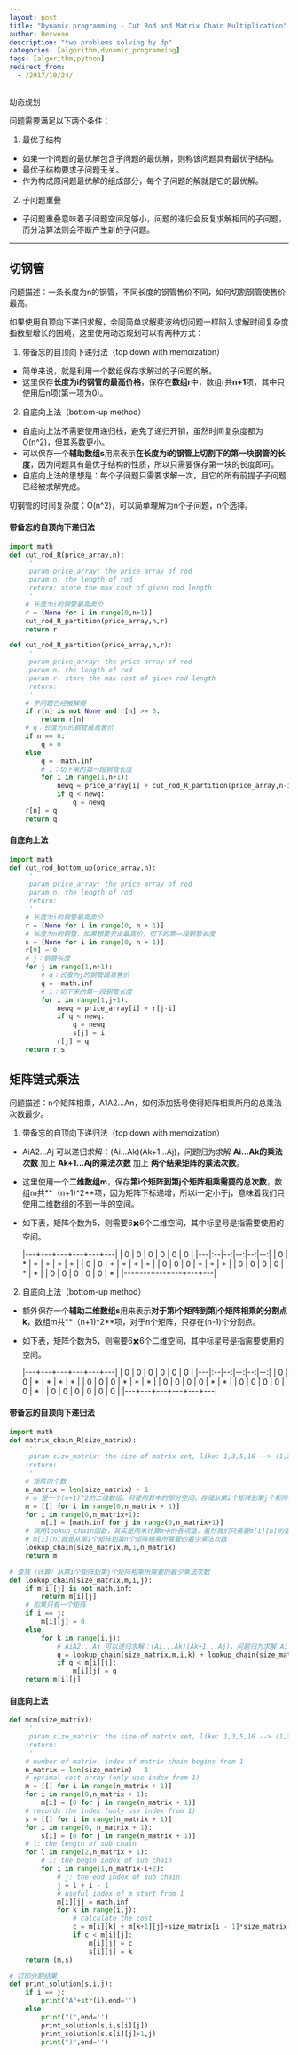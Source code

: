 ```yaml
---
layout: post
title: "Dynamic programming - Cut Rod and Matrix Chain Multiplication"
author: Dervean
description: "two problems solving by dp"
categories: [algorithm,dynamic_programming]
tags: [algorithm,python]
redirect_from:
  - /2017/10/24/
---
```


动态规划

问题需要满足以下两个条件：

1. 最优子结构
 * 如果一个问题的最优解包含子问题的最优解，则称该问题具有最优子结构。
 * 最优子结构要求子问题无关。
 * 作为构成原问题最优解的组成部分，每个子问题的解就是它的最优解。
2. 子问题重叠
 * 子问题重叠意味着子问题空间足够小，问题的递归会反复求解相同的子问题，而分治算法则会不断产生新的子问题。

---

## 切钢管

问题描述：一条长度为n的钢管，不同长度的钢管售价不同，如何切割钢管使售价最高。

如果使用自顶向下递归求解，会同简单求解斐波纳切问题一样陷入求解时间复杂度指数型增长的困境，这里使用动态规划可以有两种方式：

1. 带备忘的自顶向下递归法（top down with memoization）
 * 简单来说，就是利用一个数组保存求解过的子问题的解。
 * 这里保存**长度为i的钢管的最高价格**，保存在**数组r**中，数组r共**n+1**项，其中只使用后n项(第一项为0)。
2. 自底向上法（bottom-up method）
 * 自底向上法不需要使用递归栈，避免了递归开销，虽然时间复杂度都为O(n^2)，但其系数更小。
 * 可以保存一个**辅助数组s**用来表示**在长度为i的钢管上切割下的第一块钢管的长度**，因为问题具有最优子结构的性质，所以只需要保存第一块的长度即可。
 * 自底向上法的思想是：每个子问题只需要求解一次，且它的所有前提子子问题已经被求解完成。

 切钢管的时间复杂度：O(n^2)，可以简单理解为n个子问题，n个选择。

#### 带备忘的自顶向下递归法


~~~ python
import math
def cut_rod_R(price_array,n):
    '''
    :param price_array: the price array of rod
    :param n: the length of rod
    :return: store the max cost of given rod length
    '''
    # 长度为i的钢管最高卖价
    r = [None for i in range(0,n+1)]
    cut_rod_R_partition(price_array,n,r)
    return r

def cut_rod_R_partition(price_array,n,r):
    '''
    :param price_array: the price array of rod
    :param n: the length of rod
    :param r: store the max cost of given rod length
    :return:
    '''
    # 子问题已经被解得
    if r[n] is not None and r[n] >= 0:
        return r[n]
    # q：长度为n的钢管最高售价
    if n == 0:
        q = 0
    else:
        q = -math.inf
        # i：切下来的第一段钢管长度
        for i in range(1,n+1):
            newq = price_array[i] + cut_rod_R_partition(price_array,n-i,r)
            if q < newq:
                q = newq
    r[n] = q
    return q
~~~

#### 自底向上法


~~~ python
import math
def cut_rod_bottom_up(price_array,n):
    '''
    :param price_array: the price array of rod
    :param n: the length of rod
    :return:
    '''
    # 长度为i的钢管最高卖价
    r = [None for i in range(0, n + 1)]
    # 长度为n的钢管，如果想要卖出最高价，切下的第一段钢管长度
    s = [None for i in range(0, n + 1)]
    r[0] = 0
    # j：钢管长度
    for j in range(1,n+1):
        # q：长度为j的钢管最高售价
        q = -math.inf
        # i：切下来的第一段钢管长度
        for i in range(1,j+1):
            newq = price_array[i] + r[j-i]
            if q < newq:
                q = newq
                s[j] = i
            r[j] = q
    return r,s
~~~

## 矩阵链式乘法

问题描述：n个矩阵相乘，A1A2...An，如何添加括号使得矩阵相乘所用的总乘法次数最少。

1. 带备忘的自顶向下递归法（top down with memoization）
 * AiA2...Aj 可以递归求解：(Ai...Ak)(Ak+1...Aj)，问题归为求解 **Ai...Ak的乘法次数** 加上 **Ak+1...Aj的乘法次数** 加上 **两个结果矩阵的乘法次数**。
 * 这里使用一个**二维数组m**，保存**第i个矩阵到第j个矩阵相乘需要的总次数**，数组m共**（n+1)^2**项，因为矩阵下标递增，所以i一定小于j，意味着我们只使用二维数组的不到一半的空间。
 * 如下表，矩阵个数为5，则需要6✖️6个二维空间，其中标星号是指需要使用的空间。

    |---+---+---+---+---+---|
    | 0 | 0 | 0 | 0 | 0 | 0 |
    |---|:--|--:|--:|--:|--:|
    | 0 | * | * | * | * | * |
    | 0 | 0 | * | * | * | * |
    | 0 | 0 | 0 | * | * | * |
    | 0 | 0 | 0 | 0 | * | * |
    | 0 | 0 | 0 | 0 | 0 | * |
    |---+---+---+---+---+---|

2. 自底向上法（bottom-up method）
 * 额外保存一个**辅助二维数组s**用来表示**对于第i个矩阵到第j个矩阵相乘的分割点k**，数组m共**（n+1)^2**项，对于n个矩阵，只存在(n-1)个分割点。
 * 如下表，矩阵个数为5，则需要6✖️6个二维空间，其中标星号是指需要使用的空间。

    |---+---+---+---+---+---|
    | 0 | 0 | 0 | 0 | 0 | 0 |
    |---|:--|--:|--:|--:|--:|
    | 0 | 0 | * | * | * | * |
    | 0 | 0 | 0 | * | * | * |
    | 0 | 0 | 0 | 0 | * | * |
    | 0 | 0 | 0 | 0 | 0 | * |
    | 0 | 0 | 0 | 0 | 0 | 0 |
    |---+---+---+---+---+---|

#### 带备忘的自顶向下递归法


~~~ python
import math
def matrix_chain_R(size_matrix):
    '''
    :param size_matrix: the size of matrix set, like: 1,3,5,10 --> (1,3),(3,5),(5,10)
    :return:
    '''
    # 矩阵的个数
    n_matrix = len(size_matrix) - 1
    # m 是一个(n+1)^2的二维数组，只使用其中的部分空间，存储从第i个矩阵到第j个矩阵相乘所需要的最少乘法次数
    m = [[] for i in range(0,n_matrix + 1)]
    for i in range(0,n_matrix+1):
        m[i] = [math.inf for j in range(0,n_matrix+1)]
    # 调用lookup_chain函数，其实是用来计算m中的各项值，虽然我们只需要m[1][n]的值
    # m[1][n]就是从第1个矩阵到第n个矩阵相乘所需要的最少乘法次数
    lookup_chain(size_matrix,m,1,n_matrix)
    return m

# 查找（计算）从第i个矩阵到第j个矩阵相乘所需要的最少乘法次数
def lookup_chain(size_matrix,m,i,j):
    if m[i][j] is not math.inf:
        return m[i][j]
    # 如果只有一个矩阵
    if i == j:
        m[i][j] = 0
    else:
        for k in range(i,j):
            # AiA2...Aj 可以递归求解：(Ai...Ak)(Ak+1...Aj)，问题归为求解 Ai...Ak的乘法次数 加上 Ak+1...Aj的乘法次数 加上 两个结果矩阵的乘法次数
            q = lookup_chain(size_matrix,m,i,k) + lookup_chain(size_matrix,m,k+1,j) + size_matrix[i-1]*size_matrix[k]*size_matrix[j]
            if q < m[i][j]:
                m[i][j] = q
    return m[i][j]
~~~

#### 自底向上法


~~~ python
def mcm(size_matrix):
    '''
    :param size_matrix: the size of matrix set, like: 1,3,5,10 --> (1,3),(3,5),(5,10)
    :return:
    '''
    # number of matrix, index of matrix chain begins from 1
    n_matrix = len(size_matrix) - 1
    # optimal cost array (only use index from 1)
    m = [[] for i in range(n_matrix + 1)]
    for i in range(0,n_matrix + 1):
        m[i] = [0 for j in range(n_matrix + 1)]
    # records the index (only use index from 1)
    s = [[] for i in range(n_matrix + 1)]
    for i in range(0, n_matrix + 1):
        s[i] = [0 for j in range(n_matrix + 1)]
    # l: the length of sub chain
    for l in range(2,n_matrix + 1):
        # i: the begin index of sub chain
        for i in range(1,n_matrix-l+2):
            # j: the end index of sub chain
            j = l + i - 1
            # useful index of m start from 1
            m[i][j] = math.inf
            for k in range(i,j):
                # calculate the cost
                c = m[i][k] + m[k+1][j]+size_matrix[i - 1]*size_matrix[k]*size_matrix[j]
                if c < m[i][j]:
                    m[i][j] = c
                    s[i][j] = k
    return (m,s)

# 打印分割结果
def print_solution(s,i,j):
    if i == j:
        print("A"+str(i),end='')
    else:
        print("(",end='')
        print_solution(s,i,s[i][j])
        print_solution(s,s[i][j]+1,j)
        print(")",end='')
~~~

